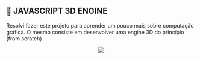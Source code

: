 
## 🧊 JAVASCRIPT 3D ENGINE

Resolvi fazer este projeto para aprender um pouco mais sobre computação gráfica.
O mesmo consiste em desenvolver uma engine 3D do princípio (from scratch).

<p align="center">
  <img src="https://s4.gifyu.com/images/explorer_ynr4dLXvsb.gif" />
</p>